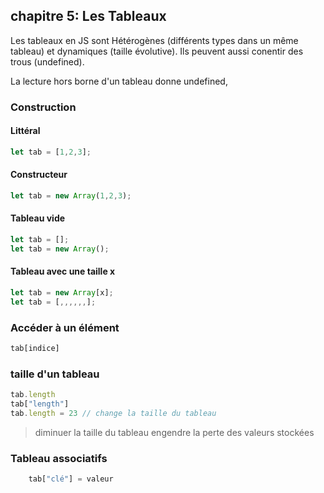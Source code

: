 ## chapitre 5: Les Tableaux

Les tableaux en JS sont Hétérogènes (différents types dans un même tableau) et dynamiques (taille évolutive). Ils peuvent aussi conentir des trous (undefined).

La lecture hors borne d'un tableau donne undefined, 

### Construction

#### Littéral
``` javascript
let tab = [1,2,3];
```

#### Constructeur

``` javascript
let tab = new Array(1,2,3);
```

#### Tableau vide 

``` javascript
let tab = [];
let tab = new Array();
```

#### Tableau avec une taille x

``` javascript
let tab = new Array[x];
let tab = [,,,,,,];
```

### Accéder à un élément

``` javascript
tab[indice]
```

### taille d'un tableau

``` javascript
tab.length
tab["length"]
tab.length = 23 // change la taille du tableau
```

> diminuer la taille du tableau engendre la perte des valeurs stockées

### Tableau associatifs

``` javascript
    tab["clé"] = valeur
```

